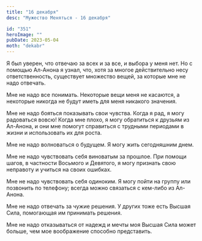 ```yaml
---
title: "16 декабря"
desc: "Мужество Меняться - 16 декабря"

id: "351"
heroImage: ""
pubDate: 2023-05-04
moth: "dekabr"
---
```


Я был уверен, что отвечаю за всех и за все, и выбора у меня нет. Но с помощью
Ал-Анона я узнал, что, хотя за многое действительно несу ответственность,
существует множество вещей, за которые мне не надо отвечать.

Мне не надо все понимать. Некоторые вещи меня не касаются, а некоторые никогда
не будут иметь для меня никакого значения.

Мне не надо бояться показывать свои чувства. Когда я рад, я могу радоваться
вовсю! Когда мне плохо, я могу обратиться к друзьям из Ал-Анона, и они мне
помогут справиться с трудными периодами в жизни и использовать их для роста.

Мне не надо волноваться о будущем. Я могу жить сегодняшним днем.

Мне не надо чувствовать себя виноватым за прошлое. При помощи шагов, в
частности Восьмого и Девятого, я могу признать свою неправоту и учиться на
своих ошибках.

Мне не надо чувствовать себя одиноким. Я могу пойти на группу или позвонить по
телефону; всегда можно связаться с кем-либо из Ал-Анона.

Мне не надо отвечать за чужие решения. У других тоже есть Высшая Сила,
помогающая им принимать решения.

Мне не надо отказываться от надежд и мечты моя Высшая Сила может больше, чем
мое воображение способно представить.
